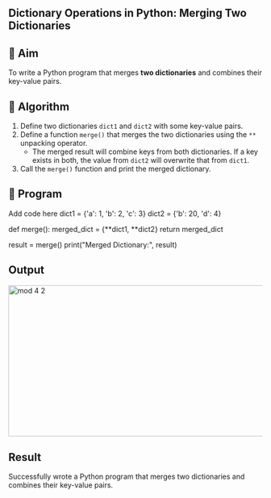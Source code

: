 ## Dictionary Operations in Python: Merging Two Dictionaries

## 🎯 Aim
To write a Python program that merges **two dictionaries** and combines their key-value pairs.

## 🧠 Algorithm
1. Define two dictionaries `dict1` and `dict2` with some key-value pairs.
2. Define a function `merge()` that merges the two dictionaries using the `**` unpacking operator.
   - The merged result will combine keys from both dictionaries. If a key exists in both, the value from `dict2` will overwrite that from `dict1`.
3. Call the `merge()` function and print the merged dictionary.

## 🧾 Program

Add code here
dict1 = {'a': 1, 'b': 2, 'c': 3}
dict2 = {'b': 20, 'd': 4}


def merge():
    merged_dict = {**dict1, **dict2}
    return merged_dict

result = merge()
print("Merged Dictionary:", result)

## Output
<img width="543" height="300" alt="mod 4 2" src="https://github.com/user-attachments/assets/a1b1371f-8519-446b-a5f6-ed8f39ebb8e4" />

## Result
Successfully wrote a Python program that merges two dictionaries and combines their key-value pairs.

